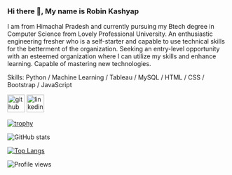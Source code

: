 ### Hi there 👋, My name is Robin Kashyap

I am from Himachal Pradesh and currently pursuing my Btech degree in Computer Science from Lovely Professional University.
An enthusiastic engineering fresher who is a self-starter and capable to use technical skills for the betterment of the organization. Seeking an entry-level opportunity with an esteemed organization where I can utilize my skills and enhance learning. Capable of mastering new technologies.

Skills: Python / Machine Learning / Tableau / MySQL / HTML / CSS / Bootstrap / JavaScript  



[<img src='https://cdn.jsdelivr.net/npm/simple-icons@3.0.1/icons/github.svg' alt='github' height='40'>](https://github.com/robinkashyap)  [<img src='https://cdn.jsdelivr.net/npm/simple-icons@3.0.1/icons/linkedin.svg' alt='linkedin' height='40'>](https://www.linkedin.com/in/robin-kashyap/)  



[![trophy](https://github-profile-trophy.vercel.app/?username=robinkashyap)](https://github.com/ryo-ma/github-profile-trophy)

![GitHub stats](https://github-readme-stats.vercel.app/api?username=robinkashyap&show_icons=true)  

[![Top Langs](https://github-readme-stats.vercel.app/api/top-langs/?username=robinkashyap)](https://github.com/anuraghazra/github-readme-stats)

![Profile views](https://gpvc.arturio.dev/robinkashyap)  

<!--
**robinkashyap/robinkashyap** is a ✨ _special_ ✨ repository because its `README.md` (this file) appears on your GitHub profile.

Here are some ideas to get you started:

- 🔭 I’m currently working on ...
- 🌱 I’m currently learning ...
- 👯 I’m looking to collaborate on ...
- 🤔 I’m looking for help with ...
- 💬 Ask me about ...
- 📫 How to reach me: ...
- 😄 Pronouns: ...
- ⚡ Fun fact: ...
-->
